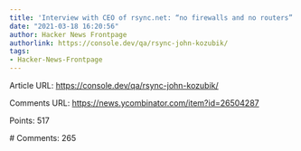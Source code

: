 ```yaml
---
title: 'Interview with CEO of rsync.net: “no firewalls and no routers”'
date: "2021-03-18 16:20:56"
author: Hacker News Frontpage
authorlink: https://console.dev/qa/rsync-john-kozubik/
tags:
- Hacker-News-Frontpage
---
```


<p>Article URL: <a href="https://console.dev/qa/rsync-john-kozubik/">https://console.dev/qa/rsync-john-kozubik/</a></p>
<p>Comments URL: <a href="https://news.ycombinator.com/item?id=26504287">https://news.ycombinator.com/item?id=26504287</a></p>
<p>Points: 517</p>
<p># Comments: 265</p>
